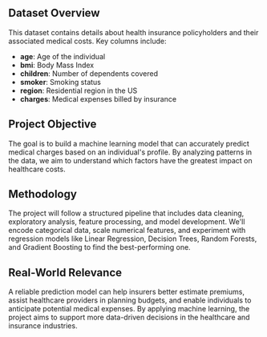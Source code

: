 ## Dataset Overview

This dataset contains details about health insurance policyholders and their associated medical costs. Key columns include:

* **age**: Age of the individual
* **bmi**: Body Mass Index
* **children**: Number of dependents covered
* **smoker**: Smoking status
* **region**: Residential region in the US
* **charges**: Medical expenses billed by insurance

## Project Objective

The goal is to build a machine learning model that can accurately predict medical charges based on an individual's profile. By analyzing patterns in the data, we aim to understand which factors have the greatest impact on healthcare costs.

## Methodology

The project will follow a structured pipeline that includes data cleaning, exploratory analysis, feature processing, and model development. We'll encode categorical data, scale numerical features, and experiment with regression models like Linear Regression, Decision Trees, Random Forests, and Gradient Boosting to find the best-performing one.

## Real-World Relevance

A reliable prediction model can help insurers better estimate premiums, assist healthcare providers in planning budgets, and enable individuals to anticipate potential medical expenses. By applying machine learning, the project aims to support more data-driven decisions in the healthcare and insurance industries.


